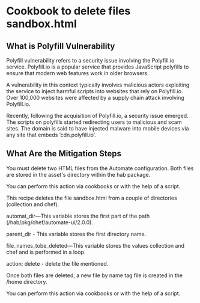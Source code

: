 # Cookbook to delete files sandbox.html

## What is Polyfill Vulnerability

Polyfill vulnerability refers to a security issue involving the Polyfill.io service. Polyfill.io is a popular service that provides JavaScript polyfills to ensure that modern web features work in older browsers.

A vulnerability in this context typically involves malicious actors exploiting the service to inject harmful scripts into websites that rely on Polyfill.io. Over 100,000 websites were affected by a supply chain attack involving Polyfill.io.  

Recently, following the acquisition of Polyfill.io, a security issue emerged. The scripts on polyfills started redirecting users to malicious and scam sites. The domain is said to have injected malware into mobile devices via any site that embeds ’cdn.polyfill.io’.  

## What Are the Mitigation Steps

You must delete two HTML files from the Automate configuration. Both files are stored in the asset's directory within the hab package.  

You can perform this action via cookbooks or with the help of a script.

This recipe deletes the file sandbox.html from a couple of directories (collection and chef).

automat_dir—This variable stores the first part of the path (/hab/pkg/chef/automate-ui/2.0.0).

parent_dir - This variable stores the first directory name.

file_names_tobe_deleted—This variable stores the values collection and chef and is performed in a loop.

action: delete - delete the file mentioned.

Once both files are deleted, a new file by name tag file is created in the /home directory.

You can perform this action via cookbooks or with the help of a script.

